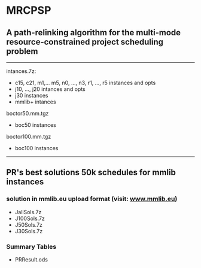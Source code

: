 # MRCPSP
## A path-relinking algorithm for the multi-mode resource-constrained project scheduling problem

---
intances.7z:
  * c15, c21, m1,... m5, n0, ..., n3, r1, ..., r5 instances and opts
  * j10, ..., j20 intances and opts
  * j30 instances
  * mmlib+ intances
  
boctor50.mm.tgz
  * boc50 instances
  
boctor100.mm.tgz
  * boc100 instances
---
## PR's  best solutions 50k schedules for mmlib instances
### solution in mmlib.eu upload format (visit: www.mmlib.eu)
 * JallSols.7z
 * J100Sols.7z
 * J50Sols.7z
 * J30Sols.7z
### Summary Tables
 * PRResult.ods 
 
